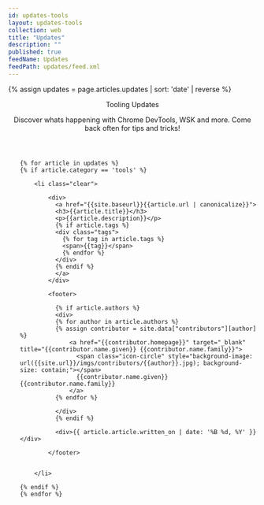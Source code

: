 ```yaml
---
id: updates-tools
layout: updates-tools
collection: web
title: "Updates"
description: ""
published: true
feedName: Updates
feedPath: updates/feed.xml
---
```


{% assign updates = page.articles.updates | sort: 'date' | reverse  %}

<header class="tools-header updates-header">
  <div class="container">
    <p class="headliner">Tooling Updates</p>
    <div class="desc">Discover whats happening with Chrome DevTools, WSK and more. Come back often for tips and tricks!</div>
  </div>
</header>

<div class="updates-list">
  <ul class="container">

    {% for article in updates %}
    {% if article.category == 'tools' %}

        <li class="clear">

            <div>
              <a href="{{site.baseurl}}{{article.url | canonicalize}}">
              <h3>{{article.title}}</h3>
              <p>{{article.description}}</p>
              {% if article.tags %}
              <div class="tags">
                {% for tag in article.tags %}
                <span>{{tag}}</span>
                {% endfor %}
              </div>
              {% endif %}
              </a>
            </div>

            <footer>

              {% if article.authors %}
              <div>
              {% for author in article.authors %}
              {% assign contributor = site.data["contributors"][author] %}
                  <a href="{{contributor.homepage}}" target="_blank" title="{{contributor.name.given}} {{contributor.name.family}}">
                    <span class="icon-circle" style="background-image: url({{site.url}}/imgs/contributors/{{author}}.jpg); background-size: contain;"></span>
                    {{contributor.name.given}} {{contributor.name.family}}
                  </a>
              {% endfor %}

              </div>
              {% endif %}

              <div>{{ article.article.written_on | date: '%B %d, %Y' }}</div>

            </footer>

          
        </li>

    {% endif %}
    {% endfor %}

  </ul>
</div>